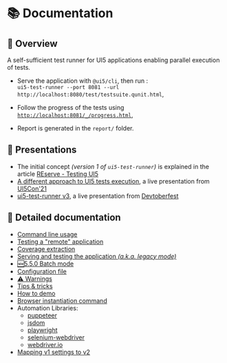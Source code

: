 # 📚 Documentation

## 🍁 Overview

A self-sufficient test runner for UI5 applications enabling parallel execution of tests.

* Serve the application with `@ui5/cli`, then run : <br/> `ui5-test-runner --port 8081 --url http://localhost:8080/test/testsuite.qunit.html`,

* Follow the progress of the tests using [`http://localhost:8081/_/progress.html`](http://localhost:8081/_/progress.html),

* Report is generated in the `report/` folder.

## 💬 Presentations
* The initial concept *(version 1 of `ui5-test-runner`)* is explained in the article [REserve - Testing UI5](https://arnaud-buchholz.medium.com/reserve-testing-ui5-85187d5eb7f1)
* [A different approach to UI5 tests execution](https://youtu.be/EBp0bdIqu4s), a live presentation from [UI5Con'21](https://openui5.org/ui5con/)
* [ui5-test-runner v3](https://www.youtube.com/live/kxmmdy1tho4), a live presentation from [Devtoberfest](https://www.youtube.com/playlist?list=PL6RpkC85SLQDHz97qsNTNAE2jnUKj8X5d)

## 📖 Detailed documentation
* [Command line usage](usage.md)
* [Testing a "remote" application](testing.md)
* [Coverage extraction](coverage.md)
* [Serving and testing the application *(a.k.a. legacy mode)*](legacy.md)
* [🆕5.5.0 Batch mode](batch.md)
* [Configuration file](configuration.md)
* [⚠️ Warnings](warnings.md)
* [Tips & tricks](tipsNtricks.md)
* [How to demo](demo.md)
* [Browser instantiation command](browser.md)
* Automation Libraries:
  - [puppeteer](puppeteer.md)
  - [jsdom](jsdom.md)
  - [playwright](playwright.md)
  - [selenium-webdriver](selenium-webdriver.md)
  - [webdriver.io](webdriverio.md)
* [Mapping v1 settings to v2](mapping_v1_v2.md)
